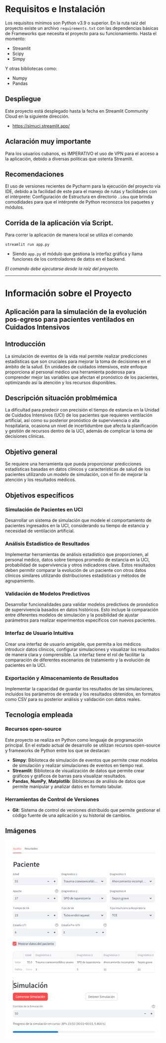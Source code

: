 # Requisitos e Instalación
Los requisitos mínimos son Python v3.9 o superior.
En la ruta raíz del proyecto existe un archivo `requirements.txt` con las dependencias básicas de Frameworks que necesita el proyecto para su funcionamiento.
Hasta el momento:
- Streamlit
- Scipy
- Simpy

Y otras bibliotecas como:
- Numpy
- Pandas

## Despliegue
Este proyecto está desplegado hasta la fecha en Streamlit Community Cloud en la siguiente dirección.
- https://simuci.streamlit.app/

## **Aclaración muy importante**
Para los usuarios cubanos, es IMPERATIVO el uso de VPN para el acceso a la aplicación, debido a diversas políticas que ostenta Streamlit.

## Recomendaciones
El uso de versiones recientes de Pycharm para la ejecución del proyecto vía IDE, debido a la facilidad de este para el manejo de rutas y facilidades con el intérprete: Configuración de Estructura en directorio `.idea` que brinda comodidades para que el intérprete de Python reconozca los paquetes y módulos.

## Corrida de la aplicación vía Script.

Para correr la aplicación de manera local se utiliza el comando

```commandline
streamlit run app.py
```

- Siendo `app.py` el módulo que gestiona la interfaz gráfica y llama funciones de los controladores de datos en el backend.

*El comando debe ejecutarse desde la raíz del proyecto.*

___

# Información sobre el Proyecto

## Aplicación para la simulación de la evolución pos-egreso para pacientes ventilados en Cuidados Intensivos

## Introducción
La simulación de eventos de la vida real permite realizar predicciones estadísticas que son cruciales para mejorar la toma de decisiones en el ámbito de la salud. En unidades de cuidados intensivos, este enfoque proporciona al personal médico una herramienta poderosa para comprender mejor las variables que afectan el pronóstico de los pacientes, optimizando así la atención y los recursos disponibles.

## Descripción situación problmémica
La dificultad para predecir con precisión el tiempo de estancia en la Unidad de Cuidados Intensivos (UCI) de los pacientes que requieren ventilación artificial, así como su posterior pronóstico de supervivencia o alta hospitalaria, ocasiona un nivel de incertidumbre que afecta la planificación y gestión de recursos dentro de la UCI, además de complicar la toma de decisiones clínicas.

## Objetivo general
Se requiere una herramienta que pueda proporcionar predicciones estadísticas basadas en datos clínicos y características de salud de los pacientes utilizando un modelo de simulación, con el fin de mejorar la atención y los resultados médicos.

## Objetivos específicos
### Simulación de Pacientes en UCI
Desarrollar un sistema de simulación que modele el comportamiento de pacientes ingresados en la UCI, considerando su tiempo de estancia y necesidad de ventilación artificial.

### Análisis Estadístico de Resultados
Implementar herramientas de análisis estadístico que proporcionen, al personal médico, datos sobre tiempos promedio de estancia en la UCI, probabilidad de supervivencia y otros indicadores clave. Estos resultados deben permitir comparar la evolución de un paciente con otros datos clínicos similares utilizando distribuciones estadísticas y métodos de agrupamiento.

### Validación de Modelos Predictivos
Desarrollar funcionalidades para validar modelos predictivos de pronóstico de supervivencia basados en datos históricos. Esto incluye la comparación entre diferentes modelos de simulación y la posibilidad de ajustar parámetros para realizar experimentos específicos con nuevos pacientes.

### Interfaz de Usuario Intuitiva
Crear una interfaz de usuario amigable, que permita a los médicos introducir datos clínicos, configurar simulaciones y visualizar los resultados de manera clara y comprensible. La interfaz tiene el rol de facilitar la comparación de diferentes escenarios de tratamiento y la evolución de pacientes en la UCI.

### Exportación y Almacenamiento de Resultados
Implementar la capacidad de guardar los resultados de las simulaciones, incluidos los parámetros de entrada y los resultados obtenidos, en formatos como CSV para su posterior análisis y validación con datos reales.

## Tecnología empleada

### Recursos open-source
Este proyecto se realiza en Python como lenguaje de programación principal. En el estado actual de desarrollo se utilizan recursos open-source y frameworks de Python entre los que se destacan:
- **Simpy**: Biblioteca de simulación de eventos que permite crear modelos de simulación y realizar simulaciones de eventos en tiempo real.
- **Streamlit**: Biblioteca de visualización de datos que permite crear gráficos y gráficos de barras para visualizar resultados.
- **Pandas**, **NumPy**, **Matplotlib**: Bibliotecas de análisis de datos que permite manipular y analizar datos en formato tabular.

### Herramientas de Control de Versiones
- **Git**: Sistema de control de versiones distribuido que permite gestionar el código fuente de una aplicación y su historial de cambios.

## Imágenes
![Captura de Pantalla de la página local](imgs/screenshots/screenshot_streamlit_local_21_9_2024.png)
